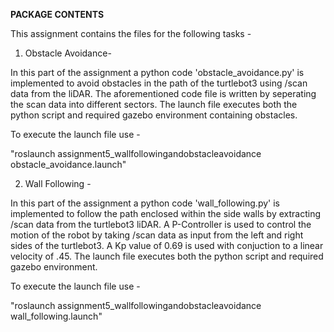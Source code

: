 **PACKAGE CONTENTS**

This assignment contains the files for the following tasks - 

1. Obstacle Avoidance- 

In this part of the assignment a python code 'obstacle_avoidance.py' is implemented to avoid obstacles in the path of the turtlebot3 using /scan data from the liDAR. The aforementioned code file is written by seperating the scan data into different sectors. The launch file executes both the python script and required gazebo environment containing obstacles.

To execute the launch file use -

"roslaunch assignment5_wallfollowingandobstacleavoidance obstacle_avoidance.launch"

2. Wall Following - 

In this part of the assignment a python code 'wall_following.py' is implemented to follow the path enclosed within the side walls by extracting /scan data from the turtlebot3 liDAR. A P-Controller is used to control the motion of the robot by taking /scan data as input from the left and right sides of the turtlebot3. A Kp value of 0.69 is used with conjuction to a linear velocity of .45. The launch file executes both the python script and required gazebo environment.

To execute the launch file use -

"roslaunch assignment5_wallfollowingandobstacleavoidance wall_following.launch"

